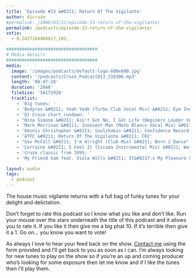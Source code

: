 ```yaml
---
title: 'Episode #13 &#8211; Return Of The Vigilante'
author: djcruze
#permalink: /2006/03/22/episode-13-return-of-the-vigilante/
permalink: /podcasts/episode-13-return-of-the-vigilante/
votio:
  - 8.2427184466017,103,

###################################
# Media details
###################################
media:
  image: '/images/podcasts/default-logo-600x600.jpg'
  content: '/podcasts/Cruze_Podcast013_210306.mp3'
  length: '00:47:28'
  duration: '2848'
  fileSize: '34172928'
  tracklist:
    - 'Big tunes: '
    - 'Bodyrox &#8211; Yeah Yeah (Turbo Club Vocal Mix) &#8211; Eye Industries'
    - 'DJ Cruze chart rundown: '
    - "Nina Simone &#8211; Ain't Got No, I Got Life (Beginerz Louder Vocal) &#8211; Sony BMG"
    - 'Mark Morrison &#8211; Innocent Man (Moto Blanco Vocal Mix) &#8211; Moda'
    - 'Dennis Christopher &#8211; Soulshakin &#8211; Confidence Recordings'
    - 'ATFC &#8211; Return Of The Vigilante &#8211; CR2'
    - "Gav McCall &#8211; I'm Alright (Club Mix) &#8211; Born 2 Dance"
    - 'Lorraine &#8211; I Feel It (Cicada Instrumental Mix) &#8211; Waterfall'
    - 'Cruze classic from 1995: '
    - 'My Friend Sam feat. Viola Wills &#8211; It&#8217;s My Pleasure &#8211; Exit Records'

layout: audio
tags:
  - podcast
---
```


The house music vigilante returns with a full bag of funky tunes for your delight and delictation.

Don&#8217;t forget to rate this podcast so I know what you like and don&#8217;t like. Run your mouse over the stars underneath the title of this podcast and it allows you to rate it. If you like it then give me a big phat 10. If it&#8217;s terrible then give it a 1. Go on&#8230; you know you want to vote!

As always I love to hear your feed back on the show. [Contact me][3] using the form provided and I&#8217;ll get back to you as soon as I can. I&#8217;m always looking for new tunes to play on the show so if you&#8217;re an up and coming producer who&#8217;s looking for some exposure then let me know and if I like the tunes then I&#8217;ll play them.

[1]: http://ripple.radiotail.com/211/Cruze_Podcast013_210306.mp3
[2]: http://www.djcruze.co.uk/cms/podcasts/feed/rss2
[3]: /contact
